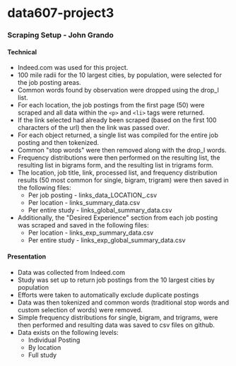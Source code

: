 # data607-project3


### Scraping Setup - John Grando

#### Technical

- Indeed.com was used for this project.
- 100 mile radii for the 10 largest cities, by population, were selected for the job posting areas.
- Common words found by observation were dropped using the drop_l list.
- For each location, the job postings from the first page (50) were scraped and all data within the `<p>` and `<li>` tags were returned.
- If the link selected had already been scraped (based on the first 100 characters of the url) then the link was passed over.
- For each object returned, a single list was compiled for the entire job posting and then tokenized.
- Common "stop words" were then removed along with the drop_l words.
- Frequency distributions were then performed on the resulting list, the resulting list in bigrams form, and the resulting list in trigrams form.
- The location, job title, link, processed list, and frequency distribution results (50 most common for single, bigram, trigram) were then saved in the following files:
  - Per job posting - links_data_LOCATION_.csv
  - Per location - links_summary_data.csv
  - Per entire study - links_global_summary_data.csv
- Additionally, the "Desired Experience" section from each job posting was scraped and saved in the following files:
  - Per location - links_exp_summary_data.csv
  - Per entire study - links_exp_global_summary_data.csv

#### Presentation
- Data was collected from Indeed.com
- Study was set up to return job postings from the 10 largest cities by population
- Efforts were taken to automatically exclude duplicate postings
- Data was then tokenized and common words (traditional stop words and custom selection of words) were removed.
- Simple frequency distributions for single, bigram, and trigrams, were then performed and resulting data was saved to csv files on github.
- Data exists on the following levels:
  - Individual Posting
  - By location
  - Full study
